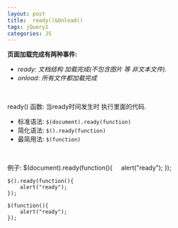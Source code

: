```yaml
---
layout: post
title:  ready()&Onload()
tags: jQuery1
categories: JS
---
```



**页面加载完成有两种事件:**  
- *ready: 文档结构 加载完成(不包含图片 等 非文本文件).*
- *onload: 所有文件都加载完成*

<br>  

ready() 函数: 当ready时间发生时 执行里面的代码.

- 标准语法: `$(document).ready(function)`
- 简化语法: `$().ready(function)`
- 最简用法: `$(function)`


<br>


例子:
	$(document).ready(function(){
	    alert("ready");
	});
	
	$().ready(function(){
	    alert("ready");
	});
	
	$(function(){
	    alert("ready");
	});
	












































































































































